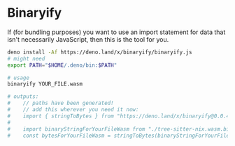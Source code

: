 # Binaryify

If (for bundling purposes) you want to use an import statement for data that isn't necessarily JavaScript, then this is the tool for you.

```sh
deno install -Af https://deno.land/x/binaryify/binaryify.js
# might need
export PATH="$HOME/.deno/bin:$PATH"

# usage
binaryify YOUR_FILE.wasm

# outputs:
#    // paths have been generated!
#    // add this wherever you need it now:
#    import { stringToBytes } from "https://deno.land/x/binaryify@0.0.4/tools.js"
#
#    import binaryStringForYourFileWasm from "./tree-sitter-nix.wasm.binaryified.js"
#    const bytesForYourFileWasm = stringToBytes(binaryStringForYourFileWasm)
```